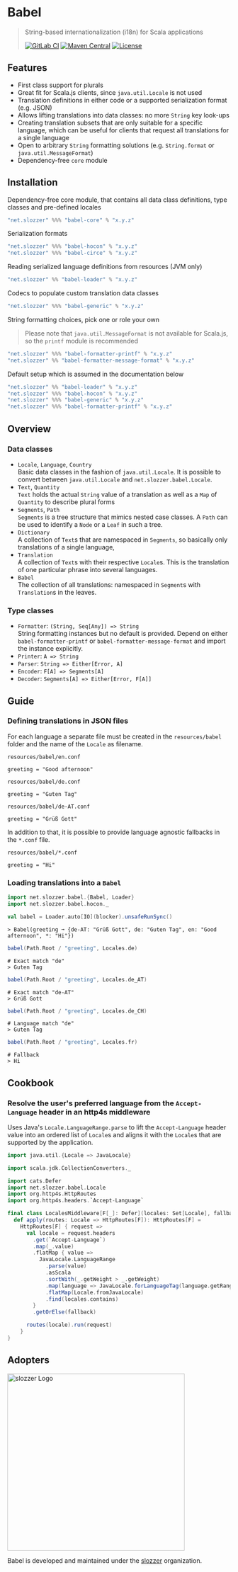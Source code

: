 # Babel

> String-based internationalization (i18n) for Scala applications
> 
> [![GitLab CI](https://gitlab.com/slozzer/babel/badges/master/pipeline.svg?style=flat-square)](https://gitlab.com/slozzer/babel/pipelines)
[![Maven Central](https://img.shields.io/maven-central/v/net.slozzer/babel-core_2.13.svg?style=flat-square)](https://search.maven.org/search?q=g:net.slozzer%20AND%20a:babel-*)
[![License](https://img.shields.io/github/license/slozzer/babel?style=flat-square)](LICENSE)

## Features

- First class support for plurals
- Great fit for Scala.js clients, since `java.util.Locale` is not used
- Translation definitions in either code or a supported serialization format (e.g. JSON)
- Allows lifting translations into data classes: no more `String` key look-ups
- Creating translation subsets that are only suitable for a specific language, which can be useful for clients that request all translations for a single language 
- Open to arbitrary `String` formatting solutions (e.g. `String.format` or `java.util.MessageFormat`)
- Dependency-free `core` module

## Installation

Dependency-free core module, that contains all data class definitions, type classes and pre-defined locales

```scala
"net.slozzer" %%% "babel-core" % "x.y.z" 
```
Serialization formats

```scala
"net.slozzer" %%% "babel-hocon" % "x.y.z"
"net.slozzer" %%% "babel-circe" % "x.y.z"
```

Reading serialized language definitions from resources (JVM only)

```scala
"net.slozzer" %% "babel-loader" % "x.y.z"
```

Codecs to populate custom translation data classes

```scala
"net.slozzer" %%% "babel-generic" % "x.y.z"
```

String formatting choices, pick one or role your own

> Please note that `java.util.MessageFormat` is not available for Scala.js, so the `printf` module is recommended

```scala
"net.slozzer" %%% "babel-formatter-printf" % "x.y.z"
"net.slozzer" %% "babel-formatter-message-format" % "x.y.z"
```

Default setup which is assumed in the documentation below

```scala
"net.slozzer" %% "babel-loader" % "x.y.z"
"net.slozzer" %%% "babel-hocon" % "x.y.z"
"net.slozzer" %%% "babel-generic" % "x.y.z"
"net.slozzer" %%% "babel-formatter-printf" % "x.y.z"
```

## Overview

### Data classes

- `Locale`, `Language`, `Country`  
Basic data classes in the fashion of `java.util.Locale`. It is possible to convert between `java.util.Locale` and `net.slozzer.babel.Locale`.
- `Text`, `Quantity`  
`Text` holds the actual `String` value of a translation as well as a `Map` of `Quantity` to describe plural forms
- `Segments`, `Path`  
`Segments` is a tree structure that mimics nested case classes. A `Path` can be used to identify a `Node` or a `Leaf` in such a tree.
- `Dictionary`  
A collection of `Text`s that are namespaced in `Segments`, so basically only translations of a single language,
- `Translation`  
A collection of `Text`s with their respective `Locale`s. This is the translation of one particular phrase into several languages.
- `Babel`  
The collection of all translations: namespaced in `Segment`s with `Translation`s in the leaves.

### Type classes

- `Formatter`: `(String, Seq[Any]) => String`  
String formatting instances but no default is provided. Depend on either `babel-formatter-printf` or `babel-formatter-message-format` and import the instance explicitly.
- `Printer`: `A => String`
- `Parser`: `String => Either[Error, A]`  
- `Encoder`: `F[A] => Segments[A]`  
- `Decoder`: `Segments[A] => Either[Error, F[A]]`  

## Guide

### Defining translations in JSON files

For each language a separate file must be created in the `resources/babel` folder and the name of the `Locale` as filename.

`resources/babel/en.conf`

```hocon
greeting = "Good afternoon"
```

`resources/babel/de.conf`

```hocon
greeting = "Guten Tag"
```

`resources/babel/de-AT.conf`

```hocon
greeting = "Grüß Gott"
```

In addition to that, it is possible to provide language agnostic fallbacks in the  `*.conf` file.

`resources/babel/*.conf`

```hocon
greeting = "Hi"
```

### Loading translations into a `Babel`

```scala
import net.slozzer.babel.{Babel, Loader}
import net.slozzer.babel.hocon._

val babel = Loader.auto[IO](blocker).unsafeRunSync()
```

```
> Babel(greeting ➞ {de-AT: "Grüß Gott", de: "Guten Tag", en: "Good afternoon", *: "Hi"})
```

```scala
babel(Path.Root / "greeting", Locales.de)
```

```shell
# Exact match "de"
> Guten Tag
```

```scala
babel(Path.Root / "greeting", Locales.de_AT)
```

```shell
# Exact match "de-AT"
> Grüß Gott
```

```scala
babel(Path.Root / "greeting", Locales.de_CH)
```

```shell
# Language match "de"
> Guten Tag
```

```scala
babel(Path.Root / "greeting", Locales.fr)
```

```shell
# Fallback
> Hi
```

## Cookbook

### Resolve the user's preferred language from the `Accept-Language` header in an http4s middleware

Uses Java's `Locale.LanguageRange.parse` to lift the `Accept-Language` header value into an ordered list of `Locale`s and aligns it with the `Locale`s that are supported by the application.

```scala
import java.util.{Locale => JavaLocale}

import scala.jdk.CollectionConverters._

import cats.Defer
import net.slozzer.babel.Locale
import org.http4s.HttpRoutes
import org.http4s.headers.`Accept-Language`

final class LocalesMiddleware[F[_]: Defer](locales: Set[Locale], fallback: Locale) {
  def apply(routes: Locale => HttpRoutes[F]): HttpRoutes[F] =
    HttpRoutes[F] { request =>
      val locale = request.headers
        .get(`Accept-Language`)
        .map(_.value)
        .flatMap { value =>
          JavaLocale.LanguageRange
            .parse(value)
            .asScala
            .sortWith(_.getWeight > _.getWeight)
            .map(language => JavaLocale.forLanguageTag(language.getRange))
            .flatMap(Locale.fromJavaLocale)
            .find(locales.contains)
        }
        .getOrElse(fallback)

      routes(locale).run(request)
    }
}
```

## Adopters

<a href="https://slozzer.net/"><img src="https://i.imgur.com/zJlOKhO.png" width="400" alt="slozzer Logo" /></a>

Babel is developed and maintained under the [slozzer](https://slozzer.net/) organization.